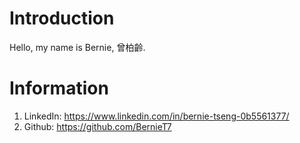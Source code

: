 # Introduction
Hello, my name is Bernie, 曾柏齡.
# Information
1. LinkedIn: https://www.linkedin.com/in/bernie-tseng-0b5561377/
2. Github: https://github.com/BernieT7
